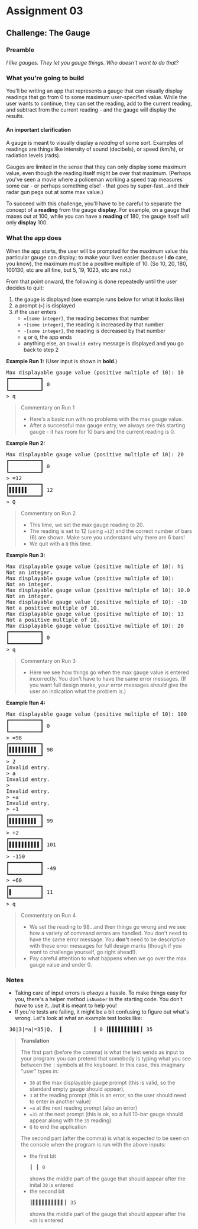 # Assignment 03

## Challenge: The Gauge

### Preamble

_I like gauges. They let you gauge things. Who doesn't want to do that?_

### What you're going to build

You'll be writing an app that represents a gauge that can visually display readings that go from 0 to some maximum user-specified value. While the user wants to continue, they can set the reading, add to the current reading, and subtract from the current reading - and the gauge will display the results.

#### An important clarification

A gauge is meant to visually display a _reading_ of some sort. Examples of readings are things like intensity of sound (decibels), or speed (km/h), or radiation levels (rads).

Gauges are limited in the sense that they can only display some maximum value, even though the reading itself might be over that maximum. (Perhaps you've seen a movie where a policeman working a speed trap measures some car - or perhaps something else! - that goes by super-fast...and their radar gun pegs out at some max value.)

To succeed with this challenge, you'll have to be careful to separate the concept of a **reading** from the gauge **display**. For example, on a gauge that maxes out at 100, while you can have a **reading** of 180, the gauge itself will only **display** 100.

### What the app does

When the app starts, the user will be prompted for the maximum value this particular gauge can display; to make your lives easier (because I **do** care, you know), the maximum must be a positive multiple of 10. (So 10, 20, 180, 100130, etc are all fine, but 5, 19, 1023, etc are not.)

From that point onward, the following is done repeatedly until the user decides to quit:

1. the gauge is displayed (see example runs below for what it looks like)
1. a prompt (`>`) is displayed
1. if the user enters
    - `=[some integer]`, the reading becomes that number
    - `+[some integer]`, the reading is increased by that number
    - `-[some integer]`, the reading is decreased by that number
    - `q` or `Q`, the app ends
    - anything else, an `Invalid entry` message is displayed and you go back to step 2

**Example Run 1:**
(User input is shown in **bold**.)

<pre>
Max displayable gauge value (positive multiple of 10): 10
┏━━━━━━━━━━┓
┃          ┃ 0
┗━━━━━━━━━━┛
> q
</pre>

> Commentary on Run 1
>
> - Here's a basic run with no problems with the max gauge value.
> - After a successful max gauge entry, we always see this starting gauge - it has room for 10 bars and the current reading is 0.

**Example Run 2:**

<pre>
Max displayable gauge value (positive multiple of 10): 20
┏━━━━━━━━━━┓
┃          ┃ 0
┗━━━━━━━━━━┛
> =12
┏━━━━━━━━━━┓
┃▌▌▌▌▌▌    ┃ 12
┗━━━━━━━━━━┛
> Q
</pre>

> Commentary on Run 2
>
> - This time, we set the max gauge reading to 20.
> - The reading is set to 12 (using `=12`) and the correct number of bars (6) are shown. Make sure you understand why there are 6 bars!
> - We quit with a `Q` this time.

**Example Run 3:**

<pre>
Max displayable gauge value (positive multiple of 10): hi
Not an integer.
Max displayable gauge value (positive multiple of 10):
Not an integer.
Max displayable gauge value (positive multiple of 10): 10.0
Not an integer.
Max displayable gauge value (positive multiple of 10): -10
Not a positive multiple of 10.
Max displayable gauge value (positive multiple of 10): 13
Not a positive multiple of 10.
Max displayable gauge value (positive multiple of 10): 20
┏━━━━━━━━━━┓
┃          ┃ 0
┗━━━━━━━━━━┛
> q
</pre>

> Commentary on Run 3
>
> - Here we see how things go when the max gauge value is entered incorrectly. You don't have to have the same error messages. (If you want full design marks, your error messages _should_ give the user an indication what the problem is.)

**Example Run 4:**

<pre>
Max displayable gauge value (positive multiple of 10): 100
┏━━━━━━━━━━┓
┃          ┃ 0
┗━━━━━━━━━━┛
> =98
┏━━━━━━━━━━┓
┃▌▌▌▌▌▌▌▌▌ ┃ 98
┗━━━━━━━━━━┛
> 2
Invalid entry.
> a
Invalid entry.
>
Invalid entry.
> +a
Invalid entry.
> +1
┏━━━━━━━━━━┓
┃▌▌▌▌▌▌▌▌▌ ┃ 99
┗━━━━━━━━━━┛
> +2
┏━━━━━━━━━━┓
┃▌▌▌▌▌▌▌▌▌▌┃ 101
┗━━━━━━━━━━┛
> -150
┏━━━━━━━━━━┓
┃          ┃ -49
┗━━━━━━━━━━┛
> +60
┏━━━━━━━━━━┓
┃▌         ┃ 11
┗━━━━━━━━━━┛
> q
</pre>

> Commentary on Run 4
>
> - We set the reading to 98...and then things go wrong and we see how a variety of command errors are handled. You don't need to have the same error message. You **don't** need to be descriptive with these error messages for full design marks (though if you want to challenge yourself, go right ahead!).
> - Pay careful attention to what happens when we go over the max gauge value and under 0.

### Notes

- Taking care of input errors is _always_ a hassle. To make things easy for you, there's a helper method `isNumber` in the starting code. You don't _have_ to use it...but it is meant to help you!
- If you're tests are failing, it might be a bit confusing to figure out what's wrong. Let's look at what an example test looks like:

<pre>
 30|3|=a|=35|Q,  ┃          ┃ 0 ┃▌▌▌▌▌▌▌▌▌▌┃ 35
</pre>
> **Translation**
>
> The first part (before the comma) is what the test sends as input to your program: you can pretend that somebody is typing what you see between the `|` symbols at the keyboard. In this case, this imaginary "user" types in:
> - `30` at the max displayable gauge prompt (this is valid, so the standard empty gauge should appear),
> - `3` at the reading prompt (this is an error, so the user should need to enter in another value)
> - `=a` at the next reading prompt (also an error)
> - `=35` at the next prompt (this is ok, so a full 10-bar gauge should appear along with the `35` reading)
> - `Q` to end the application
>
>The second part (after the comma) is what is expected to be seen on the console when the program is run with the above inputs:
> - the first bit <pre>┃          ┃ 0</pre> shows the middle part of the gauge that should appear after the inital `30` is entered
> - the second bit <pre>┃▌▌▌▌▌▌▌▌▌▌┃ 35</pre> shows the middle part of the gauge that should appear after the `=35` is entered
